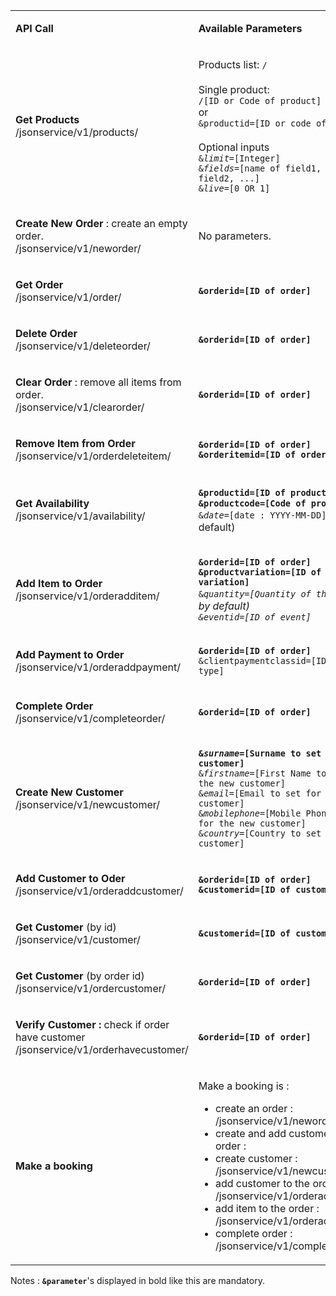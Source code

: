 <table><tbody>
<tr>
<td class=""><p><strong>API Call</strong></p></td>
<td class=""><p><strong>Available Parameters</strong></p></td>
</tr>
<tr>
<td class=""><p><strong>Get Products</strong> <br class="atl-forced-newline">
/jsonservice/v1/products/</p></td>
<td class=""><p>Products list: <code>/</code>
<br class="atl-forced-newline"><br class="atl-forced-newline">
Single product: <br class="atl-forced-newline"><code>/[ID or Code of product]</code>
<br class="atl-forced-newline">
or
<br class="atl-forced-newline">
<code>&amp;productid=[ID or code of product]</code> 
<br class="atl-forced-newline"><br class="atl-forced-newline">
Optional inputs<br class="atl-forced-newline">
<code>&amp;<em>limit</em>=[Integer]</code> <br class="atl-forced-newline">
<code>&amp;<em>fields</em>=[name of field1, name of field2, ...]</code> <br class="atl-forced-newline">
<code>&amp;<em>live</em>=[0 OR 1]</code></p></td>
</tr>
<tr>
<td class=""><p><strong>Create New Order</strong> : create an empty order. <br class="atl-forced-newline">
/jsonservice/v1/neworder/</p></td>
<td class=""><p>No parameters.</p></td>
</tr>
<tr>
<td class=""><p><strong>Get Order</strong> <br class="atl-forced-newline">
/jsonservice/v1/order/</p></td>
<td class=""><p><code><strong>&amp;orderid=[ID of order]</code></strong></p></td>
</tr>
<tr>
<td class=""><p><strong>Delete Order</strong> <br class="atl-forced-newline">
/jsonservice/v1/deleteorder/</p></td>
<td class=""><p><code><strong>&amp;orderid=[ID of order]</strong></code></p></td>
</tr>
<tr>
<td class=""><p><strong>Clear Order</strong> : remove all items from order. <br class="atl-forced-newline">
/jsonservice/v1/clearorder/</p></td>
<td class=""><p><code><strong>&amp;orderid=[ID of order]</strong></code></p></td>
</tr>
<tr>
<td class=""><p><strong>Remove Item from Order</strong> <br class="atl-forced-newline">
/jsonservice/v1/orderdeleteitem/</p></td>
<td class=""><p><code><strong>&amp;orderid=[ID of order]</strong></code> <br class="atl-forced-newline">
<code><strong>&amp;orderitemid=[ID of order item]</strong></code></p></td>
</tr>
<tr>
<td class=""><p><strong>Get Availability</strong> <br class="atl-forced-newline">
/jsonservice/v1/availability/</p></td>
<td class=""><p><code><strong>&amp;productid=[ID of product]</strong></code> OR <code><strong>&amp;productcode=[Code of product]</strong></code> <br class="atl-forced-newline">
<code>&amp;<em>date</em>=[date : YYYY-MM-DD]</code> (today by default)</p></td>
</tr>
<tr>
<td class=""><p><strong>Add Item to Order</strong> <br class="atl-forced-newline">
/jsonservice/v1/orderadditem/</p></td>
<td class=""><p><code><strong>&amp;orderid=[ID of order]</code></strong> <br class="atl-forced-newline">
<code><strong>&amp;productvariation=[ID of price variation]</code></strong> <br class="atl-forced-newline">
<code>&amp;<em>quantity=[Quantity of the item]</code> (1 by default) <br class="atl-forced-newline">
<code>&amp;<em>eventid=[ID of event]</code></p></td>
</tr>
<tr>
<td class=""><p><strong>Add Payment to Order</strong> <br class="atl-forced-newline">
/jsonservice/v1/orderaddpayment/</p></td>
<td class=""><p>
<code><strong>&amp;orderid=[ID of order]</code></strong> <br class="atl-forced-newline">
<code>&amp;clientpaymentclassid=[ID of payment type]</code> <br class="atl-forced-newline">
</tr>
<tr>
<td class=""><p><strong>Complete Order</strong> <br class="atl-forced-newline">
/jsonservice/v1/completeorder/</p></td>
<td class=""><p><code><strong>&amp;orderid=[ID of order]</code></strong></p></td>
</tr>
<tr>
<td class=""><p><strong>Create New Customer</strong> <br class="atl-forced-newline">
/jsonservice/v1/newcustomer/</p></td>
<td class=""><p><code><strong>&amp;<em>surname</em>=[Surname to set for the new customer]</strong></code> <br class="atl-forced-newline">
<code>&amp;<em>firstname</em>=[First Name to set for the new customer]</code> <br class="atl-forced-newline">
<code>&amp;<em>email</em>=[Email to set for the new customer]</code> <br class="atl-forced-newline">
<code>&amp;<em>mobilephone</em>=[Mobile Phone to set for the new customer]</code> <br class="atl-forced-newline">
<code>&amp;<em>country</em>=[Country to set for the new customer]</code></p></td>
</tr>
<tr>
<td class=""><p><strong>Add Customer to Oder</strong> <br class="atl-forced-newline">
/jsonservice/v1/orderaddcustomer/</p></td>
<td class=""><p><code><strong>&amp;orderid=[ID of order]</code></strong> <br class="atl-forced-newline">
<code><strong>&amp;customerid=[ID of customer]</code></strong></p></td>
</tr>
<tr>
<td class=""><p><strong>Get Customer</strong> (by id) <br class="atl-forced-newline">
/jsonservice/v1/customer/</p></td>
<td class=""><p><code><strong>&amp;customerid=[ID of customer]</code></strong></p></td>
</tr>
<tr>
<td class=""><p><strong>Get Customer</strong> (by order id) <br class="atl-forced-newline">
/jsonservice/v1/ordercustomer/</p></td>
<td class=""><p><code><strong>&amp;orderid=[ID of order]</code></strong></p></td>
</tr>
<tr>
<td class=""><p><strong>Verify Customer :</strong> check if order have customer <br class="atl-forced-newline">
/jsonservice/v1/orderhavecustomer/</p></td>
<td class=""><p><code><strong>&amp;orderid=[ID of order]</code></strong></p></td>
</tr>
<tr>
<td class=""><p><strong>Make a booking</strong></p></td>
<td class=""><p>Make a booking is : <br class="atl-forced-newline"></p>
<ul class="alternate">
	<li>create an order : /jsonservice/v1/neworder/ <br class="atl-forced-newline"></li>
	<li>create and add customer to the order : <br class="atl-forced-newline"></li>
	<li>create customer : /jsonservice/v1/newcustomer/ <br class="atl-forced-newline"></li>
	<li>add customer to the order : /jsonservice/v1/orderaddcustomer/ <br class="atl-forced-newline"></li>
	<li>add item to the order : /jsonservice/v1/orderadditem/ <br class="atl-forced-newline"></li>
	<li>complete order : /jsonservice/v1/completeorder/</li>
</ul>
</td>
</tr>
</tbody></table>

Notes :
<code><strong>&amp;parameter</strong></code>'s displayed in bold like this are mandatory.
